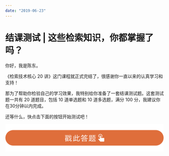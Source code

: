 ```yaml
---
date: "2019-06-23"
---  
```

      
# 结课测试 | 这些检索知识，你都掌握了吗？
你好，我是陈东。

《检索技术核心 20 讲》这门课程就正式完结了，很感谢你一直以来的认真学习和支持！

那为了帮助你检验自己的学习效果，我特别给你准备了一套结课测试题。这套测试题一共有 20 道题目，包括 10 道单选题和 10 道多选题，满分 100 分，我建议你在30分钟以内完成。

还等什么，快点击下面的按钮开始测试吧！

[![](./httpsstatic001geekbangorgresourceimage28a428d1be62669b4f3cc01c36466bf811a4.png)](http://time.geekbang.org/quiz/intro?act_id=161&exam_id=359)

<!-- [[[read_end]]] -->